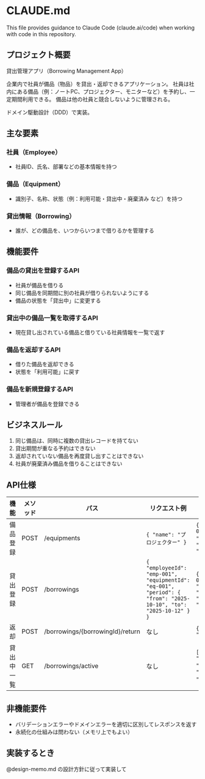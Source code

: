 # CLAUDE.md

This file provides guidance to Claude Code (claude.ai/code) when working with code in this repository.

## プロジェクト概要

貸出管理アプリ（Borrowing Management App）

企業内で社員が備品（物品）を貸出・返却できるアプリケーション。
社員は社内にある備品（例：ノートPC、プロジェクター、モニターなど）を予約し、一定期間利用できる。
備品は他の社員と競合しないように管理される。

ドメイン駆動設計（DDD）で実装。

## 主な要素

### 社員（Employee）
- 社員ID、氏名、部署などの基本情報を持つ

### 備品（Equipment）
- 識別子、名称、状態（例：利用可能・貸出中・廃棄済み など）を持つ

### 貸出情報（Borrowing）
- 誰が、どの備品を、いつからいつまで借りるかを管理する

## 機能要件

### 備品の貸出を登録するAPI
- 社員が備品を借りる
- 同じ備品を同期間に別の社員が借りられないようにする
- 備品の状態を「貸出中」に変更する

### 貸出中の備品一覧を取得するAPI
- 現在貸し出されている備品と借りている社員情報を一覧で返す

### 備品を返却するAPI
- 借りた備品を返却できる
- 状態を「利用可能」に戻す

### 備品を新規登録するAPI
- 管理者が備品を登録できる

## ビジネスルール

1. 同じ備品は、同時に複数の貸出レコードを持てない
2. 貸出期間が重なる予約はできない
3. 返却されていない備品を再度貸し出すことはできない
4. 社員が廃棄済み備品を借りることはできない

## API仕様

| 機能 | メソッド | パス | リクエスト例 | レスポンス例 |
|------|---------|------|--------------|--------------|
| 備品登録 | POST | /equipments | `{ "name": "プロジェクター" }` | `{ "id": "eq-001", "name": "プロジェクター", "status": "AVAILABLE" }` |
| 貸出登録 | POST | /borrowings | `{ "employeeId": "emp-001", "equipmentId": "eq-001", "period": { "from": "2025-10-10", "to": "2025-10-12" } }` | `{ "id": "brw-001", "employeeId": "emp-001", "equipmentId": "eq-001" }` |
| 返却 | POST | /borrowings/{borrowingId}/return | なし | `{ "status": "RETURNED" }` |
| 貸出中一覧 | GET | /borrowings/active | なし | `[ { "equipmentName": "プロジェクター", "employeeName": "田中太郎" } ]` |

## 非機能要件

- バリデーションエラーやドメインエラーを適切に区別してレスポンスを返す
- 永続化の仕組みは問わない（メモリ上でもよい）

## 実装するとき
@design-memo.md の設計方針に従って実装して